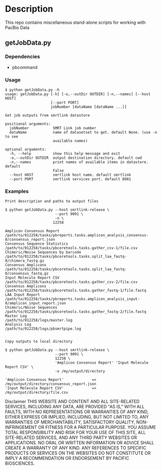 # Description
This repo contains miscellaneous stand-alone scripts for working with PacBio Data

## getJobData.py
### Dependencies
 - pbcommand
### Usage
    $ python getJobData.py -h
    usage: getJobData.py [-h] [-o,--outDir OUTDIR] [-n,--names] [--host HOST]
                         [--port PORT]
                         jobNumber [dataName [dataName ...]]
    
    Get job outputs from smrtlink datastore
    
    positional arguments:
      jobNumber           SMRT Link job number
      dataName            name of datasetset to get. default None. (use -n to see
                          available names)
    
    optional arguments:
      -h, --help          show this help message and exit
      -o,--outDir OUTDIR  output destination directory. default cwd
      -n,--names          print names of available items in datastore. default
                          False
      --host HOST         smrtlink host name. default smrtlink
      --port PORT         smrtlink services port. default 8081
### Examples
    Print description and paths to output files

    $ python getJobData.py --host smrtlink-release \
                           --port 9091 \
                           -n \
                          12258

    Amplicon Consensus Report               /path/to/012258/tasks/pbreports.tasks.amplicon_analysis_consensus-0/consensus_report.json
    Consensus Sequence Statistics           /path/to/012258/tasks/pbcoretools.tasks.gather_csv-1/file.csv
    Chimeric/Noise Sequences by barcode     /path/to/012258/tasks/pbcoretools.tasks.split_laa_fastq-0/chimera_fastq.gz
    Consensus Amplicons                     /path/to/012258/tasks/pbcoretools.tasks.split_laa_fastq-0/consensus_fastq.gz
    Input Molecule Report CSV               /path/to/012258/tasks/pbcoretools.tasks.gather_csv-2/file.csv
    Consensus Amplicons                     /path/to/012258/tasks/pbcoretools.tasks.gather_fastq-1/file.fastq
    LAA Input Report                        /path/to/012258/tasks/pbreports.tasks.amplicon_analysis_input-0/amplicon_input_report.json
    Chimeric/Noise Sequences                /path/to/012258/tasks/pbcoretools.tasks.gather_fastq-2/file.fastq
    Master Log                              /path/to/012258/logs/master.log
    Analysis Log                            /path/to/012258/logs/pbsmrtpipe.log


    Copy outputs to local directory

    $ python getJobData.py --host smrtlink-release \
                           --port 9091 \
                           12258 \
                           'Amplicon Consensus Report' 'Input Molecule Report CSV' \
                           -o /my/output/directory

    'Amplicon Consensus Report'             =>      /my/output/directory/consensus_report.json
    'Input Molecule Report CSV'             =>      /my/output/directory/file.csv

Disclaimer
THIS WEBSITE AND CONTENT AND ALL SITE-RELATED SERVICES, INCLUDING ANY DATA, ARE PROVIDED "AS IS," WITH ALL FAULTS, WITH NO REPRESENTATIONS OR WARRANTIES OF ANY KIND, EITHER EXPRESS OR IMPLIED, INCLUDING, BUT NOT LIMITED TO, ANY WARRANTIES OF MERCHANTABILITY, SATISFACTORY QUALITY, NON-INFRINGEMENT OR FITNESS FOR A PARTICULAR PURPOSE. YOU ASSUME TOTAL RESPONSIBILITY AND RISK FOR YOUR USE OF THIS SITE, ALL SITE-RELATED SERVICES, AND ANY THIRD PARTY WEBSITES OR APPLICATIONS. NO ORAL OR WRITTEN INFORMATION OR ADVICE SHALL CREATE A WARRANTY OF ANY KIND. ANY REFERENCES TO SPECIFIC PRODUCTS OR SERVICES ON THE WEBSITES DO NOT CONSTITUTE OR IMPLY A RECOMMENDATION OR ENDORSEMENT BY PACIFIC BIOSCIENCES.
